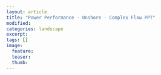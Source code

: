 ```yaml
---
layout: article
title: "Power Performance - Onshore - Complex Flow PPT"
modified:
categories: landscape
excerpt: 
tags: []
image:
  feature:
  teaser:
  thumb:
---
```


